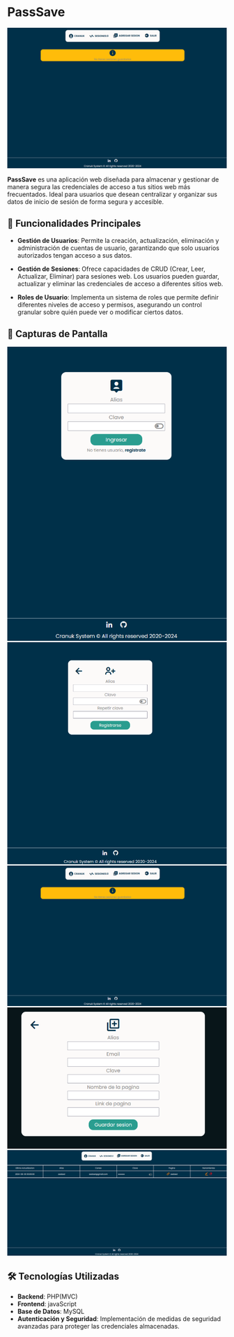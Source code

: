 # PassSave

![Pantalla de inicio](https://github.com/Cranuk/Proyecto-PassSave/blob/master/recursos/img/passSave-image1.png)

**PassSave** es una aplicación web diseñada para almacenar y gestionar de manera segura las credenciales de acceso a tus sitios web más frecuentados. Ideal para usuarios que desean centralizar y organizar sus datos de inicio de sesión de forma segura y accesible.

## 🌟 Funcionalidades Principales

- **Gestión de Usuarios**: Permite la creación, actualización, eliminación y administración de cuentas de usuario, garantizando que solo usuarios autorizados tengan acceso a sus datos.

- **Gestión de Sesiones**: Ofrece capacidades de CRUD (Crear, Leer, Actualizar, Eliminar) para sesiones web. Los usuarios pueden guardar, actualizar y eliminar las credenciales de acceso a diferentes sitios web.

- **Roles de Usuario**: Implementa un sistema de roles que permite definir diferentes niveles de acceso y permisos, asegurando un control granular sobre quién puede ver o modificar ciertos datos.

## 📸 Capturas de Pantalla

![Login de usuario](https://github.com/Cranuk/Proyecto-PassSave/blob/master/recursos/img/passSave-image4.png)
![Registro de usuario](https://github.com/Cranuk/Proyecto-PassSave/blob/master/recursos/img/passSave-image5.png)
![Pantalla de inicio](https://github.com/Cranuk/Proyecto-PassSave/blob/master/recursos/img/passSave-image1.png)
![Registro de sesiones](https://github.com/Cranuk/Proyecto-PassSave/blob/master/recursos/img/passSave-image2.png)
![Sesiones guardadas](https://github.com/Cranuk/Proyecto-PassSave/blob/master/recursos/img/passSave-image3.png)

## 🛠️ Tecnologías Utilizadas

- **Backend**: PHP(MVC)
- **Frontend**: javaScript
- **Base de Datos**: MySQL
- **Autenticación y Seguridad**: Implementación de medidas de seguridad avanzadas para proteger las credenciales almacenadas.










